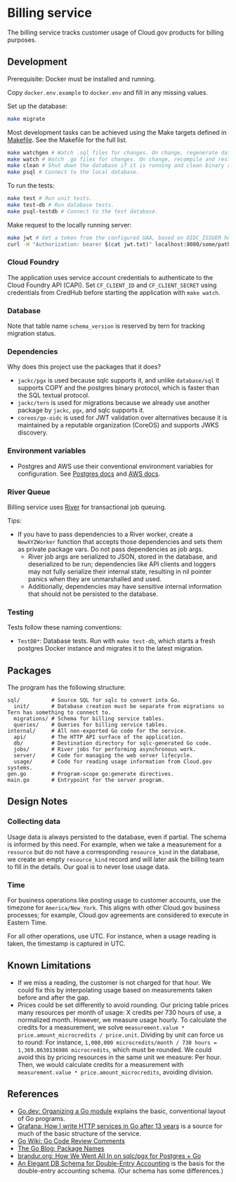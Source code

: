 # Billing service

The billing service tracks customer usage of Cloud.gov products for billing purposes.

## Development

Prerequisite: Docker must be installed and running.

Copy `docker.env.example` to `docker.env` and fill in any missing values.

Set up the database:

```sh
make migrate
```

Most development tasks can be achieved using the Make targets defined in [Makefile](./Makefile). See the Makefile for the full list.

```sh
make watchgen # Watch .sql files for changes. On change, regenerate database Go bindings with sqlc. Consider running this in a separate shell at the same time as 'make watch'.
make watch # Watch .go files for changes. On change, recompile and restart the server.
make clean # Shut down the database if it is running and clean binary artifacts.
make psql # Connect to the local database.
```

To run the tests:

```sh
make test # Run unit tests.
make test-db # Run database tests.
make psql-testdb # Connect to the test database.
```

Make request to the locally running server:

```sh
make jwt # Get a token from the configured UAA, based on OIDC_ISSUER host. Requires CF_CLIENT_ID and CF_CLIENT_SECRET to be set.
curl -H "Authorization: bearer $(cat jwt.txt)" localhost:8080/some/path # Make a request with the authentication header set.
```

### Cloud Foundry

The application uses service account credentials to authenticate to the Cloud Foundry API (CAPI). Set `CF_CLIENT_ID` and `CF_CLIENT_SECRET` using credentials from CredHub before starting the application with `make watch`.

### Database

Note that table name `schema_version` is reserved by tern for tracking migration status.

### Dependencies

Why does this project use the packages that it does?

- `jackc/pgx` is used because sqlc supports it, and unlike `database/sql` it supports COPY and the postgres binary protocol, which is faster than the SQL textual protocol.
- `jackc/tern` is used for migrations because we already use another package by `jackc`, `pgx`, and sqlc supports it.
- `coreos/go-oidc` is used for JWT validation over alternatives because it is maintained by a reputable organization (CoreOS) and supports JWKS discovery.

### Environment variables

- Postgres and AWS use their conventional environment variables for configuration. See [Postgres docs](https://www.postgresql.org/docs/current/libpq-envars.html) and [AWS docs](https://docs.aws.amazon.com/cli/latest/userguide/cli-configure-envvars.html).

### River Queue

Billing service uses [River](https://riverqueue.com/docs) for transactional job queuing.

Tips:

- If you have to pass dependencies to a River worker, create a `NewXYZWorker` function that accepts those dependencies and sets them as private package vars. Do not pass dependencies as job args.
  - River job args are serialized to JSON, stored in the database, and deserialized to be run; dependencies like API clients and loggers may not fully serialize their internal state, resulting in nil pointer panics when they are unmarshalled and used.
  - Additionally, dependencies may have sensitive internal information that should not be persisted to the database.

### Testing

Tests follow these naming conventions:

- `TestDB*`: Database tests. Run with `make test-db`, which starts a fresh postgres Docker instance and migrates it to the latest migration.

## Packages

The program has the following structure:

```
sql/          # Source SQL for sqlc to convert into Go.
  init/       # Database creation must be separate from migrations so Tern has something to connect to.
  migrations/ # Schema for billing service tables.
  queries/    # Queries for billing service tables.
internal/     # All non-exported Go code for the service.
  api/        # The HTTP API surface of the application.
  db/         # Destination directory for sqlc-generated Go code.
  jobs/       # River jobs for performing asynchronous work.
  server/     # Code for managing the web server lifecycle.
  usage/      # Code for reading usage information from Cloud.gov systems.
gen.go        # Program-scope go:generate directives.
main.go       # Entrypoint for the server program.
```

## Design Notes

### Collecting data

Usage data is always persisted to the database, even if partial. The schema is informed by this need. For example, when we take a measurement for a `resource` but do not have a corresponding `resource_kind` in the database, we create an empty `resource_kind` record and will later ask the billing team to fill in the details. Our goal is to never lose usage data.

### Time

For business operations like posting usage to customer accounts, use the timezone for `America/New_York`. This aligns with other Cloud.gov business processes; for example, Cloud.gov agreements are considered to execute in Eastern Time.

For all other operations, use UTC. For instance, when a usage reading is taken, the timestamp is captured in UTC.

## Known Limitations

- If we miss a reading, the customer is not charged for that hour. We could fix this by interpolating usage based on measurements taken before and after the gap.
- Prices could be set differently to avoid rounding. Our pricing table prices many resources per month of usage: X credits per 730 hours of use, a normalized month. However, we measure usage hourly. To calculate the credits for a measurement, we solve `measurement.value * price.amount_microcredits / price.unit`. Dividing by unit can force us to round: For instance, `1,000,000 microcredits/month / 730 hours = 1,369.8630136986 microcredits`, which must be rounded. We could avoid this by pricing resources in the same unit we measure: Per hour. Then, we would calculate credits for a measurement with `measurement.value * price.amount_microcredits`, avoiding division.

## References

- [Go.dev: Organizing a Go module](https://go.dev/doc/modules/layout) explains the basic, conventional layout of Go programs.
- [Grafana: How I write HTTP services in Go after 13 years](https://grafana.com/blog/2024/02/09/how-i-write-http-services-in-go-after-13-years) is a source for much of the basic structure of the service.
- [Go Wiki: Go Code Review Comments](https://go.dev/wiki/CodeReviewComments)
- [The Go Blog: Package Names](https://go.dev/blog/package-names)
- [brandur.org: How We Went All In on sqlc/pgx for Postgres + Go](https://brandur.org/sqlc#caveats)
- [An Elegant DB Schema for Double-Entry Accounting](https://web.archive.org/web/20220901165809/https://www.journalize.io/blog/an-elegant-db-schema-for-double-entry-accounting) is the basis for the double-entry accounting schema. (Our schema has some differences.)
